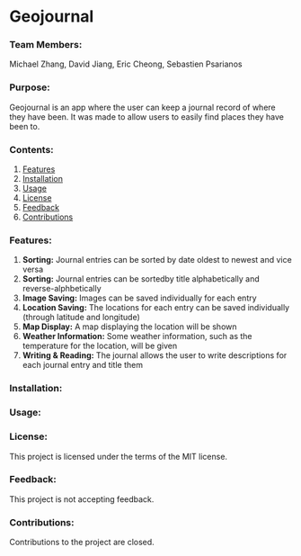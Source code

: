 # Geojournal

### Team Members:
Michael Zhang, David Jiang, Eric Cheong, Sebastien Psarianos

### Purpose:
Geojournal is an app where the user can keep a journal record of where they have been. It was made to allow users to easily find places they have been to.

### Contents:
1. [Features](#Features)
2. [Installation](#Installation)
3. [Usage](#Usage)
4. [License](#License)
5. [Feedback](#Feedback)
6. [Contributions](#Contributions)

### Features:
1. **Sorting:** Journal entries can be sorted by date oldest to newest and vice versa
2. **Sorting:** Journal entries can be sortedby title alphabetically and reverse-alphbetically
3. **Image Saving:** Images can be saved individually for each entry
4. **Location Saving:** The locations for each entry can be saved individually (through latitude and longitude)
5. **Map Display:** A map displaying the location will be shown
6. **Weather Information:** Some weather information, such as the temperature for the location, will be given
7. **Writing & Reading:** The journal allows the user to write descriptions for each journal entry and title them

### Installation:

### Usage:

### License:
This project is licensed under the terms of the MIT license.

### Feedback:
This project is not accepting feedback.

### Contributions:
Contributions to the project are closed. 
